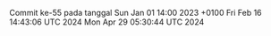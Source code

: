 Commit ke-55 pada tanggal Sun Jan 01 14:00 2023 +0100
Fri Feb 16 14:43:06 UTC 2024
Mon Apr 29 05:30:44 UTC 2024
